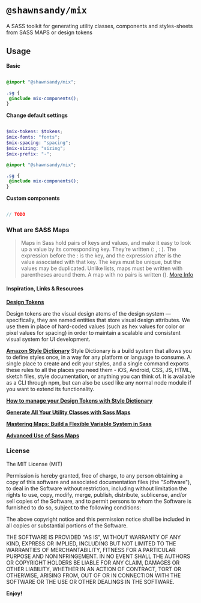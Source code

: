 # `@shawnsandy/mix`

A SASS toolkit for generating utility classes, components and styles-sheets from SASS MAPS or design tokens

## Usage

**Basic**

``` scss

@import "@shawnsandy/mix";

.sg {
 @include mix-components();
}

```

**Change default settings**

``` scss

$mix-tokens: $tokens;
$mix-fonts: "fonts";
$mix-spacing: "spacing";
$mix-sizing: "sizing";
$mix-prefix: "-";

@import "@shawnsandy/mix";

.sg {
 @include mix-components();
}

```

**Custom components**

``` scss

// TODO

```

### What are SASS Maps

> Maps in Sass hold pairs of keys and values, and make it easy to look up a value by its corresponding key. They’re written (<expression>: <expression>, <expression>: <expression>). The expression before the : is the key, and the expression after is the value associated with that key. The keys must be unique, but the values may be duplicated. Unlike lists, maps must be written with parentheses around them. A map with no pairs is written (). [More Info]([https://link](https://sass-lang.com/documentation/values/maps))

#### Inspiration, Links & Resources

**[Design Tokens]([https://link](https://www.lightningdesignsystem.com/design-tokens/))**

Design tokens are the visual design atoms of the design system — specifically, they are named entities that store visual design attributes. We use them in place of hard-coded values (such as hex values for color or pixel values for spacing) in order to maintain a scalable and consistent visual system for UI development.

**[Amazon Style Dictionary](https://amzn.github.io/style-dictionary/#/?id=style-dictionary)**
Style Dictionary is a build system that allows you to define styles once, in a way for any platform or language to consume. A single place to create and edit your styles, and a single command exports these rules to all the places you need them - iOS, Android, CSS, JS, HTML, sketch files, style documentation, or anything you can think of. It is available as a CLI through npm, but can also be used like any normal node module if you want to extend its functionality.

**[How to manage your Design Tokens with Style Dictionary](https://medium.com/@didoo/how-to-manage-your-design-tokens-with-style-dictionary-98c795b938aa)**

**[Generate All Your Utility Classes with Sass Maps](https://frontstuff.io/generate-all-your-utility-classes-with-sass-maps)**

**[Mastering Maps: Build a Flexible Variable System in Sass](https://www.viget.com/articles/maps-math-and-magic-build-a-flexible-variable-system-in-sass/)**

**[Advanced Use of Sass Maps]([https://link](https://itnext.io/advanced-use-of-sass-maps-bd5a47ca0d1a))**

### License

The MIT License (MIT)

Permission is hereby granted, free of charge, to any person obtaining a copy of this software and associated documentation files (the "Software"), to deal in the Software without restriction, including without limitation the rights to use, copy, modify, merge, publish, distribute, sublicense, and/or sell copies of the Software, and to permit persons to whom the Software is furnished to do so, subject to the following conditions:

The above copyright notice and this permission notice shall be included in all copies or substantial portions of the Software.

THE SOFTWARE IS PROVIDED "AS IS", WITHOUT WARRANTY OF ANY KIND, EXPRESS OR IMPLIED, INCLUDING BUT NOT LIMITED TO THE WARRANTIES OF MERCHANTABILITY, FITNESS FOR A PARTICULAR PURPOSE AND NONINFRINGEMENT. IN NO EVENT SHALL THE AUTHORS OR COPYRIGHT HOLDERS BE LIABLE FOR ANY CLAIM, DAMAGES OR OTHER LIABILITY, WHETHER IN AN ACTION OF CONTRACT, TORT OR OTHERWISE, ARISING FROM, OUT OF OR IN CONNECTION WITH THE SOFTWARE OR THE USE OR OTHER DEALINGS IN THE SOFTWARE.

**Enjoy!**
